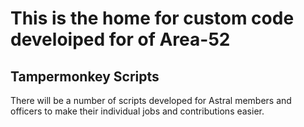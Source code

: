 # This is the home for custom code develoiped for <Astral> of Area-52

## Tampermonkey Scripts

There will be a number of scripts developed for Astral members and officers to make their individual jobs and contributions easier.
